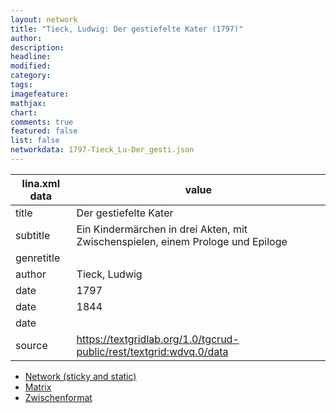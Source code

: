 ```yaml
---
layout: network
title: "Tieck, Ludwig: Der gestiefelte Kater (1797)"
author:
description:
headline:
modified:
category:
tags:
imagefeature: 
mathjax: 
chart: 
comments: true
featured: false
list: false
networkdata: 1797-Tieck_Lu-Der_gesti.json
---
```

lina.xml data  | value
------------- | -------------
title|Der gestiefelte Kater
subtitle|Ein Kindermärchen in drei Akten, mit Zwischenspielen, einem Prologe und Epiloge
genretitle|
author|Tieck, Ludwig
date|1797
date|1844
date|
source|https://textgridlab.org/1.0/tgcrud-public/rest/textgrid:wdvq.0/data


* [Network (sticky and static)](/network285)
* [Matrix](/matrix285)
* [Zwischenformat](/lina285 )
